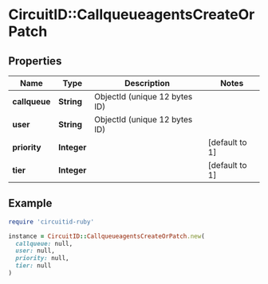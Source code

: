 # CircuitID::CallqueueagentsCreateOrPatch

## Properties

| Name | Type | Description | Notes |
| ---- | ---- | ----------- | ----- |
| **callqueue** | **String** | ObjectId (unique 12 bytes ID) |  |
| **user** | **String** | ObjectId (unique 12 bytes ID) |  |
| **priority** | **Integer** |  | [default to 1] |
| **tier** | **Integer** |  | [default to 1] |

## Example

```ruby
require 'circuitid-ruby'

instance = CircuitID::CallqueueagentsCreateOrPatch.new(
  callqueue: null,
  user: null,
  priority: null,
  tier: null
)
```

